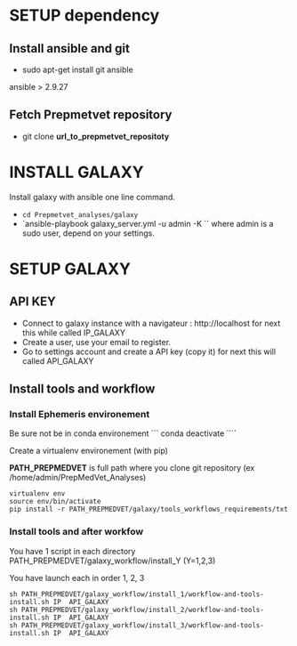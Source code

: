 # SETUP dependency

## Install ansible and git

* sudo apt-get install git ansible

 ansible > 2.9.27 

## Fetch Prepmetvet repository

* git clone **url_to_prepmetvet_repositoty**

# INSTALL GALAXY
Install galaxy with ansible one line command.

* `cd Prepmetvet_analyses/galaxy`
* `ansible-playbook galaxy_server.yml -u admin -K `` where admin is a sudo user, depend on your settings.


# SETUP GALAXY

## API KEY 
* Connect to  galaxy instance with a navigateur : http://localhost for next this while called IP_GALAXY
* Create a user, use your email to register.
* Go to settings account and create a API key (copy it) for next this will called API_GALAXY

## Install tools and workflow

### Install Ephemeris environement

Be sure not be in conda environement ``` conda deactivate ````

Create a virtualenv environement (with pip)

**PATH_PREPMEDVET** is full path where you clone git repository (ex /home/admin/PrepMedVet_Analyses)
``` 
virtualenv env 
source env/bin/activate
pip install -r PATH_PREPMEDVET/galaxy/tools_workflows_requirements/txt
``` 
       

### Install tools and after workfow

You have 1 script in each directory  PATH_PREPMEDVET/galaxy_workflow/install_Y  (Y=1,2,3)

You have launch each in order 1, 2, 3

```
sh PATH_PREPMEDVET/galaxy_workflow/install_1/workflow-and-tools-install.sh IP  API_GALAXY
sh PATH_PREPMEDVET/galaxy_workflow/install_2/workflow-and-tools-install.sh IP  API_GALAXY
sh PATH_PREPMEDVET/galaxy_workflow/install_3/workflow-and-tools-install.sh IP  API_GALAXY
```

###



